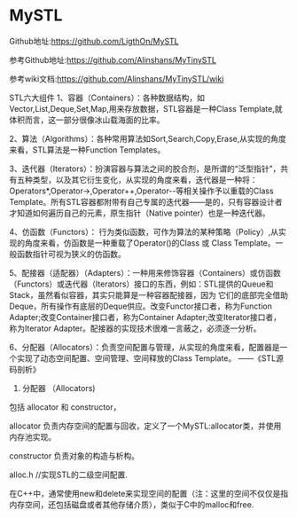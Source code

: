 # MySTL
Github地址:https://github.com/LigthOn/MySTL
                                                                                                                                                        
参考Github地址:https://github.com/Alinshans/MyTinySTL

参考wiki文档:https://github.com/Alinshans/MyTinySTL/wiki


STL六大组件
1、容器（Containers）：各种数据结构，如Vector,List,Deque,Set,Map,用来存放数据，STL容器是一种Class Template,就体积而言，这一部分很像冰山载海面的比率。

2、算法（Algorithms）：各种常用算法如Sort,Search,Copy,Erase,从实现的角度来看，STL算法是一种Function Templates。

3、迭代器（Iterators）：扮演容器与算法之间的胶合剂，是所谓的“泛型指针”，共有五种类型，以及其它衍生变化，从实现的角度来看，迭代器是一种将：Operators*,Operator->,Operator++,Operator--等相关操作予以重载的Class Template。所有STL容器都附带有自己专属的迭代器——是的，只有容器设计者才知道如何遍历自己的元素，原生指针（Native pointer）也是一种迭代器。

4、仿函数（Functors）： 行为类似函数，可作为算法的某种策略（Policy）,从实现的角度来看，仿函数是一种重载了Operator()的Class 或 Class Template。一般函数指针可视为狭义的仿函数。

5、配接器（适配器）（Adapters）：一种用来修饰容器（Containers）或仿函数（Functors）或迭代器（Iterators）接口的东西，例如：STL提供的Queue和Stack，虽然看似容器，其实只能算是一种容器配接器，因为 它们的底部完全借助Deque，所有操作有底层的Deque供应。改变Functor接口者，称为Function Adapter;改变Container接口者，称为Container Adapter;改变Iterator接口者，称为Iterator Adapter。配接器的实现技术很难一言蔽之，必须逐一分析。

6、分配器（Allocators）：负责空间配置与管理，从实现的角度来看，配置器是一个实现了动态空间配置、空间管理、空间释放的Class Template。
                                                                                                                                                                                                                                                            ——《STL源码剖析》



1. 分配器 （Allocators)

包括 allocator 和 constructor，

allocator 负责内存空间的配置与回收，定义了一个MySTL:allocator类，并使用内存池实现。

constructor 负责对象的构造与析构。


alloc.h       //实现STL的二级空间配置.

在C++中，通常使用new和delete来实现空间的配置（注：这里的空间不仅仅是指内存空间，还包括磁盘或者其他存储介质），类似于C中的malloc和free.

